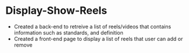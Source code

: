 # Display-Show-Reels
- Created a back-end to retreive a list of reels/videos that contains information such as standards, and definition
- Created a front-end page to display a list of reels that user can add or remove
